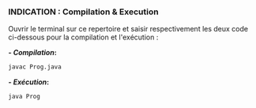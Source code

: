 ### INDICATION : Compilation & Execution

Ouvrir le terminal sur ce repertoire et saisir respectivement les deux code ci-dessous pour la compilation et l'exécution :

**- $Compilation :$**
```sh
javac Prog.java 
```

**- $Exécution :$**
```sh
java Prog 
```


